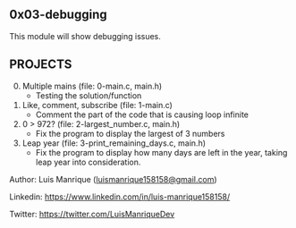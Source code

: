 ## 0x03-debugging
This module will show debugging issues.
## PROJECTS
0. Multiple mains (file: 0-main.c, main.h)
	- Testing the solution/function
1. Like, comment, subscribe (file: 1-main.c)
	- Comment the part of the code that is causing loop infinite
2. 0 > 972? (file: 2-largest_number.c, main.h)
	- Fix the program to display the largest of 3 numbers
3. Leap year (file: 3-print_remaining_days.c, main.h)
	- Fix the program to display how many days are left in the year, taking leap year into consideration.

Author: Luis Manrique (luismanrique158158@gmail.com)

Linkedin: https://www.linkedin.com/in/luis-manrique158158/

Twitter: https://twitter.com/LuisManriqueDev
